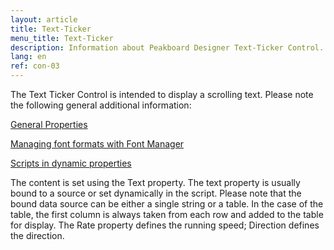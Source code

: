 ```yaml
---
layout: article
title: Text-Ticker
menu_title: Text-Ticker
description: Information about Peakboard Designer Text-Ticker Control.
lang: en
ref: con-03
---
```


The Text Ticker Control is intended to display a scrolling text. Please note the following general additional information:

[General Properties]()

[Managing font formats with Font Manager]()

[Scripts in dynamic properties]()

The content is set using the Text property. The text property is usually bound to a source or set dynamically in the script. Please note that the bound data source can be either a single string or a table. In the case of the table, the first column is always taken from each row and added to the table for display.
The Rate property defines the running speed; Direction defines the direction.
